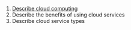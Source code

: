 1. [Describe cloud computing](/AZ-900/Describe%20Cloud%20Computing.md)
2. Describe the benefits of using cloud services
3. Describe cloud service types
